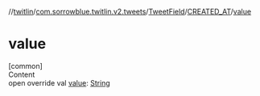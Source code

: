 //[twitlin](../../../index.md)/[com.sorrowblue.twitlin.v2.tweets](../../index.md)/[TweetField](../index.md)/[CREATED_AT](index.md)/[value](value.md)



# value  
[common]  
Content  
open override val [value](value.md): [String](https://kotlinlang.org/api/latest/jvm/stdlib/kotlin/-string/index.html)  



